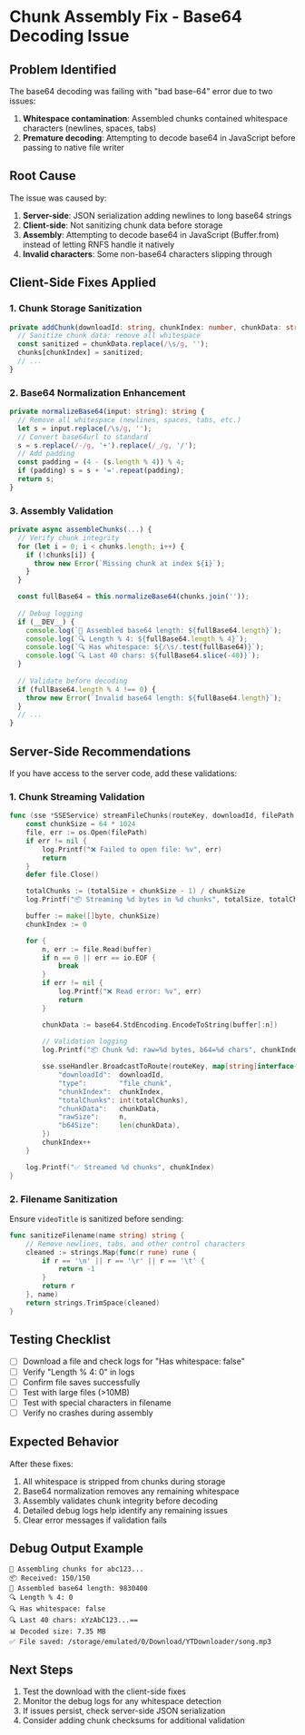 # Chunk Assembly Fix - Base64 Decoding Issue

## Problem Identified
The base64 decoding was failing with "bad base-64" error due to two issues:
1. **Whitespace contamination**: Assembled chunks contained whitespace characters (newlines, spaces, tabs)
2. **Premature decoding**: Attempting to decode base64 in JavaScript before passing to native file writer

## Root Cause
The issue was caused by:
1. **Server-side**: JSON serialization adding newlines to long base64 strings
2. **Client-side**: Not sanitizing chunk data before storage
3. **Assembly**: Attempting to decode base64 in JavaScript (Buffer.from) instead of letting RNFS handle it natively
4. **Invalid characters**: Some non-base64 characters slipping through

## Client-Side Fixes Applied

### 1. Chunk Storage Sanitization
```typescript
private addChunk(downloadId: string, chunkIndex: number, chunkData: string): number {
  // Sanitize chunk data: remove all whitespace
  const sanitized = chunkData.replace(/\s/g, '');
  chunks[chunkIndex] = sanitized;
  // ...
}
```

### 2. Base64 Normalization Enhancement
```typescript
private normalizeBase64(input: string): string {
  // Remove all whitespace (newlines, spaces, tabs, etc.)
  let s = input.replace(/\s/g, '');
  // Convert base64url to standard
  s = s.replace(/-/g, '+').replace(/_/g, '/');
  // Add padding
  const padding = (4 - (s.length % 4)) % 4;
  if (padding) s = s + '='.repeat(padding);
  return s;
}
```

### 3. Assembly Validation
```typescript
private async assembleChunks(...) {
  // Verify chunk integrity
  for (let i = 0; i < chunks.length; i++) {
    if (!chunks[i]) {
      throw new Error(`Missing chunk at index ${i}`);
    }
  }

  const fullBase64 = this.normalizeBase64(chunks.join(''));
  
  // Debug logging
  if (__DEV__) {
    console.log(`📏 Assembled base64 length: ${fullBase64.length}`);
    console.log(`🔍 Length % 4: ${fullBase64.length % 4}`);
    console.log(`🔍 Has whitespace: ${/\s/.test(fullBase64)}`);
    console.log(`🔍 Last 40 chars: ${fullBase64.slice(-40)}`);
  }
  
  // Validate before decoding
  if (fullBase64.length % 4 !== 0) {
    throw new Error(`Invalid base64 length: ${fullBase64.length}`);
  }
  // ...
}
```

## Server-Side Recommendations

If you have access to the server code, add these validations:

### 1. Chunk Streaming Validation
```go
func (sse *SSEService) streamFileChunks(routeKey, downloadId, filePath, filename string, totalSize int64) {
    const chunkSize = 64 * 1024
    file, err := os.Open(filePath)
    if err != nil {
        log.Printf("❌ Failed to open file: %v", err)
        return
    }
    defer file.Close()

    totalChunks := (totalSize + chunkSize - 1) / chunkSize
    log.Printf("📦 Streaming %d bytes in %d chunks", totalSize, totalChunks)

    buffer := make([]byte, chunkSize)
    chunkIndex := 0

    for {
        n, err := file.Read(buffer)
        if n == 0 || err == io.EOF {
            break
        }
        if err != nil {
            log.Printf("❌ Read error: %v", err)
            return
        }

        chunkData := base64.StdEncoding.EncodeToString(buffer[:n])
        
        // Validation logging
        log.Printf("📦 Chunk %d: raw=%d bytes, b64=%d chars", chunkIndex, n, len(chunkData))

        sse.sseHandler.BroadcastToRoute(routeKey, map[string]interface{}{
            "downloadId":  downloadId,
            "type":        "file_chunk",
            "chunkIndex":  chunkIndex,
            "totalChunks": int(totalChunks),
            "chunkData":   chunkData,
            "rawSize":     n,
            "b64Size":     len(chunkData),
        })
        chunkIndex++
    }

    log.Printf("✅ Streamed %d chunks", chunkIndex)
}
```

### 2. Filename Sanitization
Ensure `videoTitle` is sanitized before sending:
```go
func sanitizeFilename(name string) string {
    // Remove newlines, tabs, and other control characters
    cleaned := strings.Map(func(r rune) rune {
        if r == '\n' || r == '\r' || r == '\t' {
            return -1
        }
        return r
    }, name)
    return strings.TrimSpace(cleaned)
}
```

## Testing Checklist

- [ ] Download a file and check logs for "Has whitespace: false"
- [ ] Verify "Length % 4: 0" in logs
- [ ] Confirm file saves successfully
- [ ] Test with large files (>10MB)
- [ ] Test with special characters in filename
- [ ] Verify no crashes during assembly

## Expected Behavior

After these fixes:
1. All whitespace is stripped from chunks during storage
2. Base64 normalization removes any remaining whitespace
3. Assembly validates chunk integrity before decoding
4. Detailed debug logs help identify any remaining issues
5. Clear error messages if validation fails

## Debug Output Example

```
🔧 Assembling chunks for abc123...
📦 Received: 150/150
📏 Assembled base64 length: 9830400
🔍 Length % 4: 0
🔍 Has whitespace: false
🔍 Last 40 chars: xYzAbC123...==
📊 Decoded size: 7.35 MB
✅ File saved: /storage/emulated/0/Download/YTDownloader/song.mp3
```

## Next Steps

1. Test the download with the client-side fixes
2. Monitor the debug logs for any whitespace detection
3. If issues persist, check server-side JSON serialization
4. Consider adding chunk checksums for additional validation
